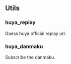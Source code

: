## Utils

### huya_replay

Guess huya official replay url.

### huya_danmaku

Subscribe the danmaku.
